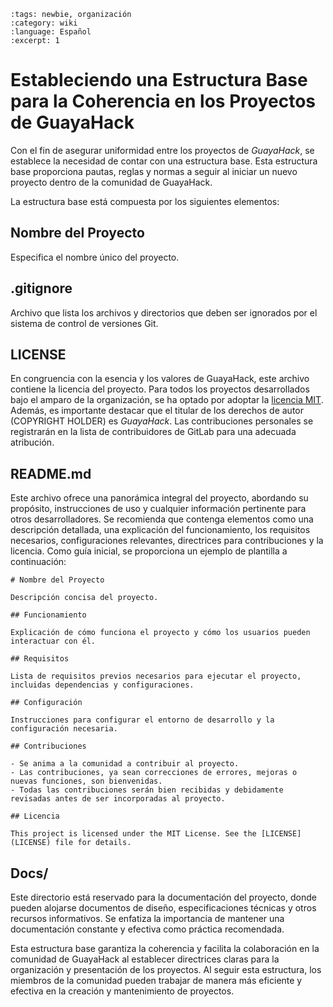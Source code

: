 ```{post} 2023-08-19
:tags: newbie, organización
:category: wiki
:language: Español
:excerpt: 1
```

# Estableciendo una Estructura Base para la Coherencia en los Proyectos de GuayaHack
Con el fin de asegurar uniformidad entre los proyectos de *GuayaHack*, se establece la necesidad de contar con una estructura base. Esta estructura base proporciona pautas, reglas y normas a seguir al iniciar un nuevo proyecto dentro de la comunidad de GuayaHack.

La estructura base está compuesta por los siguientes elementos:

## Nombre del Proyecto
Especifica el nombre único del proyecto.

## .gitignore
Archivo que lista los archivos y directorios que deben ser ignorados por el sistema de control de versiones Git.

## LICENSE
En congruencia con la esencia y los valores de GuayaHack, este archivo contiene la licencia del proyecto. Para todos los proyectos desarrollados bajo el amparo de la organización, se ha optado por adoptar la [licencia MIT](https://opensource.org/license/mit/). Además, es importante destacar que el titular de los derechos de autor (COPYRIGHT HOLDER) es *GuayaHack*. Las contribuciones personales se registrarán en la lista de contribuidores de GitLab para una adecuada atribución.

## README.md
Este archivo ofrece una panorámica integral del proyecto, abordando su propósito, instrucciones de uso y cualquier información pertinente para otros desarrolladores. Se recomienda que contenga elementos como una descripción detallada, una explicación del funcionamiento, los requisitos necesarios, configuraciones relevantes, directrices para contribuciones y la licencia. Como guía inicial, se proporciona un ejemplo de plantilla a continuación:

``` 
# Nombre del Proyecto

Descripción concisa del proyecto.

## Funcionamiento

Explicación de cómo funciona el proyecto y cómo los usuarios pueden interactuar con él.

## Requisitos

Lista de requisitos previos necesarios para ejecutar el proyecto, incluidas dependencias y configuraciones.

## Configuración

Instrucciones para configurar el entorno de desarrollo y la configuración necesaria.

## Contribuciones

- Se anima a la comunidad a contribuir al proyecto. 
- Las contribuciones, ya sean correcciones de errores, mejoras o nuevas funciones, son bienvenidas.
- Todas las contribuciones serán bien recibidas y debidamente revisadas antes de ser incorporadas al proyecto.

## Licencia

This project is licensed under the MIT License. See the [LICENSE](LICENSE) file for details.

```

## Docs/
Este directorio está reservado para la documentación del proyecto, donde pueden alojarse documentos de diseño, especificaciones técnicas y otros recursos informativos. Se enfatiza la importancia de mantener una documentación constante y efectiva como práctica recomendada.


Esta estructura base garantiza la coherencia y facilita la colaboración en la comunidad de GuayaHack al establecer directrices claras para la organización y presentación de los proyectos. Al seguir esta estructura, los miembros de la comunidad pueden trabajar de manera más eficiente y efectiva en la creación y mantenimiento de proyectos.

